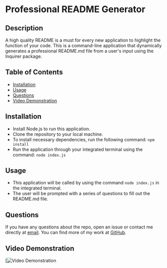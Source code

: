 # Professional README Generator

## Description

A high quality README is a must for every new application to highlight the function of your code. This is a command-line application that dynamically generates a professional README.md file from a user's input using the Inquirer package.

## Table of Contents

- [Installation](#installation)
- [Usage](#usage)
- [Questions](#questions)
- [Video Demonstration](#video-demonstration)

## Installation

- Install Node.js to run this application.
- Clone the repository to your local machine.
- To install necessary dependencies, run the following command: `npm install`
- Run the application through your integrated terminal using the command: `node index.js`

## Usage

- This application will be called by using the command `node index.js` in the integrated terminal.
- The user will be prompted with a series of questions to fill out the README.md file.

## Questions

If you have any questions about the repo, open an issue or contact me directly at [email](mailto:jesus.orduno@gmail.com). You can find more of my work at [GitHub](https://www.github.com/jesusorduno).

## Video Demonstration

[![Video Demonstration](#)
